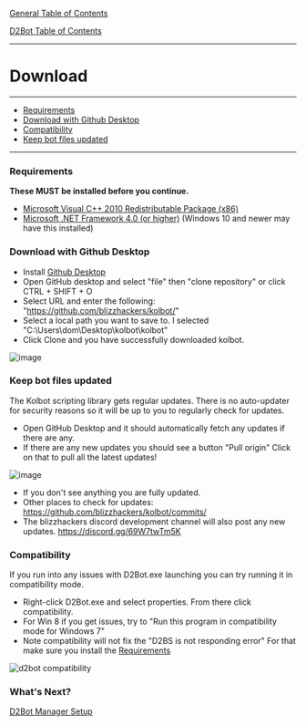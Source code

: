 [General Table of Contents](https://github.com/blizzhackers/documentation/#diablo-2-botting-system)

[D2Bot Table of Contents](https://github.com/blizzhackers/documentation/#d2bot)

---

# Download

---

* [Requirements](#requirements)
* [Download with Github Desktop](#download-with-github-desktop)
* [Compatibility](#compatibility)
* [Keep bot files updated](#keep-bot-files-updated)

---

### Requirements
**These MUST be installed before you continue.**
* [Microsoft Visual C++ 2010 Redistributable Package (x86)](https://download.microsoft.com/download/1/6/5/165255E7-1014-4D0A-B094-B6A430A6BFFC/vcredist_x86.exe)
* [Microsoft .NET Framework 4.0 (or higher)](https://dotnet.microsoft.com/download/dotnet-framework)  (Windows 10 and newer may have this installed)

### Download with Github Desktop
* Install [Github Desktop](https://desktop.github.com/)
* Open GitHub desktop and select "file" then "clone repository" or click CTRL + SHIFT + O
* Select URL and enter the following: "https://github.com/blizzhackers/kolbot/"
* Select a local path you want to save to.  I selected "C:\Users\dom\Desktop\kolbot\kolbot"
* Click Clone and you have successfully downloaded kolbot.
   
![image](https://github.com/magace/documentation/assets/7795098/d3915428-b25e-4e3e-9a3f-889f6d8f203f)



### Keep bot files updated
The Kolbot scripting library gets regular updates.  There is no auto-updater for security reasons so it will be up to you to regularly check for updates.
* Open GitHub Desktop and it should automatically fetch any updates if there are any.
* If there are any new updates you should see a button "Pull origin" Click on that to pull all the latest updates!

![image](https://github.com/magace/documentation/assets/7795098/33fb2bbf-ea28-42aa-b204-ead487757e9a)


* If you don't see anything you are fully updated.
* Other places to check for updates: https://github.com/blizzhackers/kolbot/commits/
* The blizzhackers discord development channel will also post any new updates. https://discord.gg/69W7twTm5K

### Compatibility
If you run into any issues with D2Bot.exe launching you can try running it in compatibility mode.
* Right-click D2Bot.exe and select properties.  From there click compatibility.
* For Win 8 if you get issues, try to  "Run this program in compatibility mode for Windows 7"
* Note compatibility will not fix the "D2BS is not responding error"  For that make sure you install the [Requirements](#requirements)

 ![d2bot compatibility](assets/d2bot-compatibility.png)

### What's Next?
[D2Bot Manager Setup](https://github.com/blizzhackers/documentation/blob/master/d2bot/ManagerSetup.md/#manager-setup)
